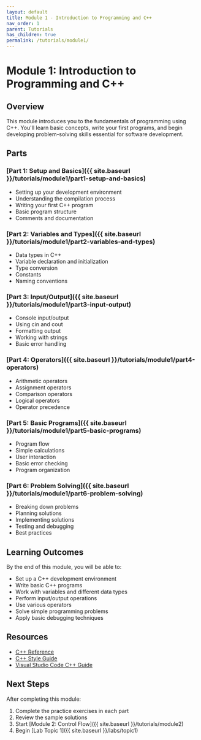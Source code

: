 ```yaml
---
layout: default
title: Module 1 - Introduction to Programming and C++
nav_order: 1
parent: Tutorials
has_children: true
permalink: /tutorials/module1/
---
```


# Module 1: Introduction to Programming and C++

## Overview
This module introduces you to the fundamentals of programming using C++. You'll learn basic concepts, write your first programs, and begin developing problem-solving skills essential for software development.

## Parts

### [Part 1: Setup and Basics]({{ site.baseurl }}/tutorials/module1/part1-setup-and-basics)
- Setting up your development environment
- Understanding the compilation process
- Writing your first C++ program
- Basic program structure
- Comments and documentation

### [Part 2: Variables and Types]({{ site.baseurl }}/tutorials/module1/part2-variables-and-types)
- Data types in C++
- Variable declaration and initialization
- Type conversion
- Constants
- Naming conventions

### [Part 3: Input/Output]({{ site.baseurl }}/tutorials/module1/part3-input-output)
- Console input/output
- Using cin and cout
- Formatting output
- Working with strings
- Basic error handling

### [Part 4: Operators]({{ site.baseurl }}/tutorials/module1/part4-operators)
- Arithmetic operators
- Assignment operators
- Comparison operators
- Logical operators
- Operator precedence

### [Part 5: Basic Programs]({{ site.baseurl }}/tutorials/module1/part5-basic-programs)
- Program flow
- Simple calculations
- User interaction
- Basic error checking
- Program organization

### [Part 6: Problem Solving]({{ site.baseurl }}/tutorials/module1/part6-problem-solving)
- Breaking down problems
- Planning solutions
- Implementing solutions
- Testing and debugging
- Best practices

## Learning Outcomes
By the end of this module, you will be able to:
- Set up a C++ development environment
- Write basic C++ programs
- Work with variables and different data types
- Perform input/output operations
- Use various operators
- Solve simple programming problems
- Apply basic debugging techniques

## Resources
- [C++ Reference](https://en.cppreference.com/)
- [C++ Style Guide](https://google.github.io/styleguide/cppguide.html)
- [Visual Studio Code C++ Guide](https://code.visualstudio.com/docs/languages/cpp)

## Next Steps
After completing this module:
1. Complete the practice exercises in each part
2. Review the sample solutions
3. Start [Module 2: Control Flow]({{ site.baseurl }}/tutorials/module2)
4. Begin [Lab Topic 1]({{ site.baseurl }}/labs/topic1)
